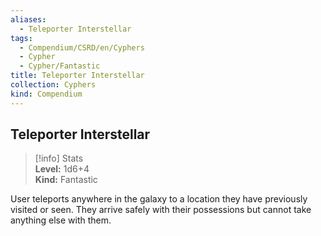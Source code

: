 ```yaml
---
aliases:
  - Teleporter Interstellar
tags:
  - Compendium/CSRD/en/Cyphers
  - Cypher
  - Cypher/Fantastic
title: Teleporter Interstellar
collection: Cyphers
kind: Compendium
---
```

## Teleporter Interstellar  
>[!info] Stats  
> **Level:** 1d6+4  
> **Kind:** Fantastic
  
User teleports anywhere in the galaxy to a location they have previously visited or seen. They arrive safely with their possessions but cannot take anything else with them.